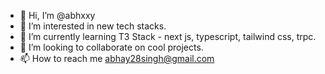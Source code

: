 - 👋 Hi, I’m @abhxxy
- 👀 I’m interested in new tech stacks.
- 🌱 I’m currently learning T3 Stack - next js, typescript, tailwind css, trpc.
- 💞️ I’m looking to collaborate on cool projects.
- 📫 How to reach me abhay28singh@gmail.com
